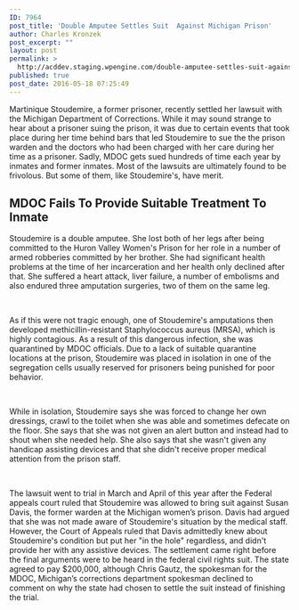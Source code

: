 ```yaml
---
ID: 7964
post_title: 'Double Amputee Settles Suit  Against Michigan Prison'
author: Charles Kronzek
post_excerpt: ""
layout: post
permalink: >
  http://acddev.staging.wpengine.com/double-amputee-settles-suit-against-michigan-prison.html
published: true
post_date: 2016-05-18 07:25:49
---
```

<span style="font-weight: 400;">Martinique </span><span style="font-weight: 400;">Stoudemire, a former prisoner, recently settled her lawsuit with the Michigan Department of Corrections. While it may sound strange to hear about a prisoner suing the prison, it was due to certain events that took place during her time behind bars that led Stoudemire to sue the the prison warden and the doctors who had been charged with her care during her time as a prisoner. Sadly, MDOC gets sued hundreds of time each year by inmates and former inmates. Most of the lawsuits are ultimately found to be frivolous. But some of them, like Stoudemire's, have merit. </span>
<h2>MDOC Fails To Provide Suitable Treatment To Inmate</h2>
<span style="font-weight: 400;">Stoudemire is a double amputee. She lost both of her legs after being committed to the Huron Valley Women's Prison for her role in a number of armed robberies committed by her brother. She had significant health problems at the time of her incarceration and her health only declined after that. She suffered a heart attack, liver failure, a number of embolisms and also endured three amputation surgeries, two of them on the same leg.</span>

&nbsp;

<span style="font-weight: 400;">As if this were not tragic enough, one of Stoudemire</span><span style="font-weight: 400;">'s amputations then developed methicillin-resistant Staphylococcus aureus (MRSA), which is highly contagious. As a result of this dangerous infection, she was quarantined by MDOC officials. Due to a lack of suitable quarantine locations at the prison, Stoudemire was placed in isolation in one of the segregation cells usually reserved for prisoners being punished for poor behavior.</span>

&nbsp;

<span style="font-weight: 400;">While in isolation, Stoudemire says she was forced to change her own dressings, crawl to the toilet when she was able and sometimes defecate on the floor. She says that she was not given an alert button and instead had to shout when she needed help. She also says that she wasn't given any handicap assisting devices and that she didn't receive proper medical attention from the prison staff.</span>

&nbsp;

<span style="font-weight: 400;">The lawsuit went to trial in March and April of this year after the Federal appeals court ruled that Stoudemire was allowed to bring suit against Susan Davis, the former warden at the Michigan women’s prison. Davis had argued that she was not made aware of Stoudemire's situation by the medical staff. However, the Court of Appeals ruled that Davis admittedly knew about Stoudemire's condition but put her "in the hole" regardless, and didn't provide her with any assistive devices. </span>
<span style="font-weight: 400;">The settlement came right before the final arguments were to be heard in the federal civil rights suit. The state agreed to pay $200,000, although Chris Gautz, the spokesman for the MDOC, Michigan’s corrections department spokesman declined to comment on why the state had chosen to settle the suit instead of finishing the trial.</span>